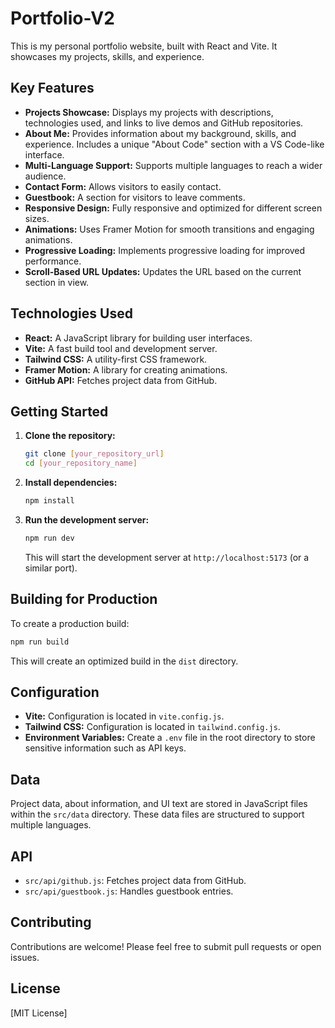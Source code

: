 # Portfolio-V2

This is my personal portfolio website, built with React and Vite. It showcases my projects, skills, and experience.

## Key Features

*   **Projects Showcase:** Displays my projects with descriptions, technologies used, and links to live demos and GitHub repositories.
*   **About Me:** Provides information about my background, skills, and experience. Includes a unique "About Code" section with a VS Code-like interface.
*   **Multi-Language Support:** Supports multiple languages to reach a wider audience.
*   **Contact Form:** Allows visitors to easily contact.
*   **Guestbook:** A section for visitors to leave comments.
*   **Responsive Design:** Fully responsive and optimized for different screen sizes.
*   **Animations:** Uses Framer Motion for smooth transitions and engaging animations.
*   **Progressive Loading:** Implements progressive loading for improved performance.
*   **Scroll-Based URL Updates:** Updates the URL based on the current section in view.

## Technologies Used

*   **React:** A JavaScript library for building user interfaces.
*   **Vite:** A fast build tool and development server.
*   **Tailwind CSS:** A utility-first CSS framework.
*   **Framer Motion:** A library for creating animations.
*   **GitHub API:** Fetches project data from GitHub.

## Getting Started

1.  **Clone the repository:**

    ```bash
    git clone [your_repository_url]
    cd [your_repository_name]
    ```

2.  **Install dependencies:**

    ```bash
    npm install
    ```

3.  **Run the development server:**

    ```bash
    npm run dev
    ```

    This will start the development server at `http://localhost:5173` (or a similar port).

## Building for Production

To create a production build:

```bash
npm run build
```

This will create an optimized build in the `dist` directory.

## Configuration

*   **Vite:** Configuration is located in `vite.config.js`.
*   **Tailwind CSS:** Configuration is located in `tailwind.config.js`.
*   **Environment Variables:** Create a `.env` file in the root directory to store sensitive information such as API keys.

## Data

Project data, about information, and UI text are stored in JavaScript files within the `src/data` directory. These data files are structured to support multiple languages.

## API

*   `src/api/github.js`: Fetches project data from GitHub.
*   `src/api/guestbook.js`: Handles guestbook entries.

## Contributing

Contributions are welcome! Please feel free to submit pull requests or open issues.

## License

[MIT License]